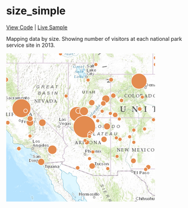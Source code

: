 # size_simple

[View Code](index.html) | [Live Sample](https://esri.github.io/visualization-js/size_simple)

Mapping data by size. Showing number of visitors at each national park service site in 2013.

[![](thumbnail.png)]((https://esri.github.io/visualization-js/size_simple))
